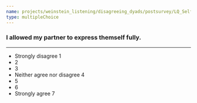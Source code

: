 ```yaml
---
name: projects/weinstein_listening/disagreeing_dyads/postsurvey/LQ_Self_7.md
type: multipleChoice
---
```


### I allowed my partner to express themself fully.

---

- Strongly disagree 1
- 2
- 3
- Neither agree nor disagree 4
- 5
- 6
- Strongly agree 7
